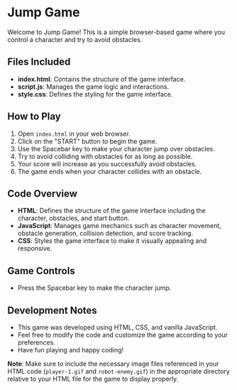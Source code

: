 # Jump Game

Welcome to Jump Game! This is a simple browser-based game where you control a character and try to avoid obstacles.

## Files Included

- **index.html**: Contains the structure of the game interface.
- **script.js**: Manages the game logic and interactions.
- **style.css**: Defines the styling for the game interface.

## How to Play

1. Open `index.html` in your web browser.
2. Click on the "START" button to begin the game.
3. Use the Spacebar key to make your character jump over obstacles.
4. Try to avoid colliding with obstacles for as long as possible.
5. Your score will increase as you successfully avoid obstacles.
6. The game ends when your character collides with an obstacle.

## Code Overview

- **HTML**: Defines the structure of the game interface including the character, obstacles, and start button.
- **JavaScript**: Manages game mechanics such as character movement, obstacle generation, collision detection, and score tracking.
- **CSS**: Styles the game interface to make it visually appealing and responsive.

## Game Controls

- Press the Spacebar key to make the character jump.

## Development Notes

- This game was developed using HTML, CSS, and vanilla JavaScript.
- Feel free to modify the code and customize the game according to your preferences.
- Have fun playing and happy coding!

**Note**: Make sure to include the necessary image files referenced in your HTML code (`player-1.gif` and `robot-enemy.gif`) in the appropriate directory relative to your HTML file for the game to display properly.
